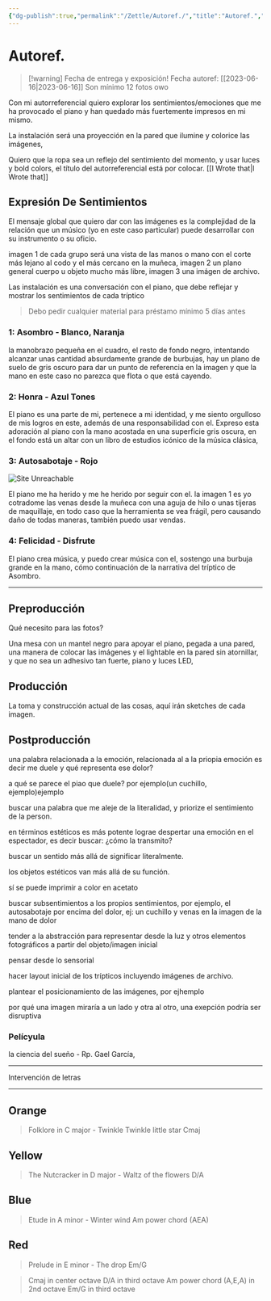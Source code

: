 ```yaml
---
{"dg-publish":true,"permalink":"/Zettle/Autoref./","title":"Autoref.","tags":["ZeType/Ensayo",""],"created":"Monday, 2023-05-01, 3:11:52 pm","updated":"2023-09-25T12:37"}
---
```



# Autoref.

> [!warning] Fecha de entrega y exposición!
> Fecha autoref: [[2023-06-16\|2023-06-16]] 
> Son mínimo 12 fotos owo

Con mi autorreferencial quiero explorar los sentimientos/emociones que me ha provocado el piano y han quedado más fuertemente impresos en mi mismo. 

La instalación será una proyección en la pared que ilumine y colorice las imágenes,

Quiero que la ropa sea un reflejo del sentimiento del momento, y usar luces y bold colors, el título del autorreferencial está por colocar.
[[I Wrote that\|I Wrote that]]
## Expresión De Sentimientos

El mensaje global que quiero dar con las imágenes es la complejidad de la relación que un músico (yo en este caso particular) puede desarrollar con su instrumento o su oficio.

imagen 1 de cada grupo será una vista de las manos o mano con el corte más lejano al codo y el más cercano en la muñeca, imagen 2 un plano general cuerpo u objeto mucho más libre, imagen 3 una imágen de archivo.

Las instalación es una conversación con el piano, que debe reflejar y mostrar los sentimientos de cada tríptico

> Debo pedir cualquier material para préstamo mínimo 5 días antes

### 1: Asombro - Blanco, Naranja

la manobrazo pequeña en el cuadro, el resto de fondo negro, intentando alcanzar unas cantidad absurdamente grande de burbujas, hay un plano de suelo de gris oscuro para dar un punto de referencia en la imagen y que la mano en este caso no parezca que flota o que está cayendo.

### 2: Honra - Azul Tones

El piano es una parte de mi, pertenece a mi identidad, y me siento orgulloso de mis logros en este, además de una responsabilidad con el. Expreso esta adoración al piano con la mano acostada en una superficie gris oscura, en el fondo está un altar con un libro de estudios icónico de la música clásica, 

### 3: Autosabotaje - Rojo

![Site Unreachable](https://www.youtube.com/watch?v=dpGpG_0xu1Q)

El piano me ha herido y me he herido por seguir con el. la imagen 1 es yo cotradome las venas desde la muñeca con una aguja de hilo o unas tijeras de maquillaje, en todo caso que la herramienta se vea frágil, pero causando daño de todas maneras, también puedo usar vendas.

### 4: Felicidad - Disfrute

El piano crea música, y puedo crear música con el, sostengo una burbuja grande en la mano, cómo continuación de la narrativa del tríptico de Asombro.

- - - 

## Preproducción

Qué necesito para las fotos?

Una mesa con un mantel negro para apoyar el piano, pegada a una pared, una manera de colocar las imágenes y el lightable en la pared sin atornillar, y que no sea un adhesivo tan fuerte, piano y luces LED, 

## Producción

La toma y construcción actual de las cosas, aquí irán sketches de cada imagen.

## Postproducción

una palabra relacionada a la emoción, relacionada al a la priopia emoción es decir me duele y qué representa ese dolor?

a qué se parece el piao que duele? por ejemplo(un cuchillo, ejemplo)ejemplo

buscar una palabra que me aleje de la literalidad, y priorize el sentimiento de la person.

en términos estéticos es más potente lograe despertar una emoción en el espectador, es decir buscar: ¿cómo la transmito?

buscar un sentido más allá de significar literalmente.

los objetos estéticos van más allá de su función.

sí se puede imprimir a color en acetato

buscar subsentimientos a los propios sentimientos, por ejemplo, el autosabotaje por encima del dolor, ej: un cuchillo y venas en la imagen de la mano de dolor

tender a la abstracción para representar desde la luz y otros elementos fotográficos a partir del objeto/imagen inicial 

pensar desde lo sensorial

hacer layout inicial de los trípticos incluyendo imágenes de archivo. 

plantear el posicionamiento de las imágenes, por ejhemplo

por qué una imagen miraría a un lado y otra al otro, una exepción podría ser disruptiva

### Pelícyula

la ciencia del sueño - Rp. Gael García, 

- - -

Intervención de letras


----

## Orange

>Folklore in C major - Twinkle Twinkle little star 
Cmaj

## Yellow

>The Nutcracker in D major - Waltz of the flowers
D/A

## Blue

>Etude in A minor - Winter wind
Am power chord (AEA)

## Red

>Prelude in E minor - The drop
Em/G

>Cmaj in center octave
D/A in third octave 
Am power chord (A,E,A) in 2nd octave 
Em/G in third octave